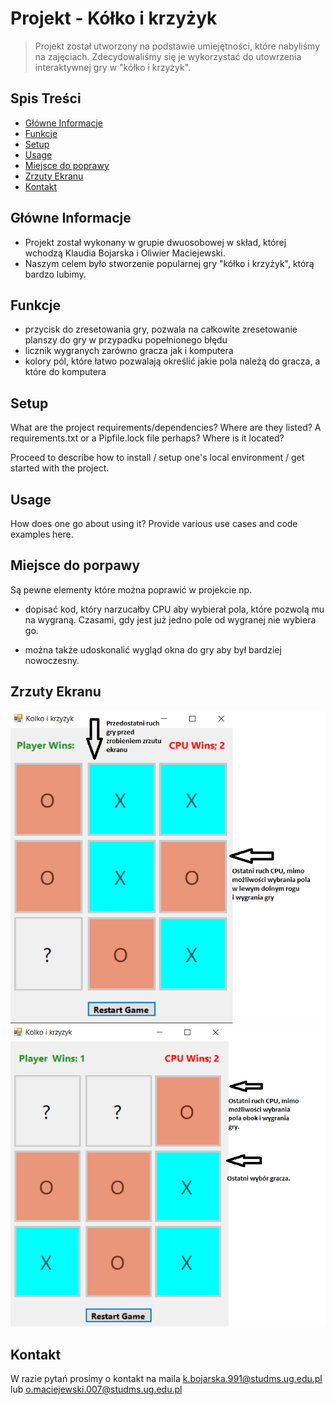 # Projekt - Kółko i krzyżyk
> Projekt został utworzony na podstawie umiejętności, które nabyliśmy na zajęciach.
Zdecydowaliśmy się je wykorzystać do utowrzenia interaktywnej gry w "kółko i krzyżyk".

## Spis Treści
* [Główne Informacje](#główne-informacje)
* [Funkcje](#funkcje)
* [Setup](#setup)
* [Usage](#usage)
* [Miejsce do poprawy](#miejsce-do-poprawy)
* [Zrzuty Ekranu](#zrzuty-ekranu)
* [Kontakt](#kontakt)
<!-- * [License](#license) -->


## Główne Informacje
- Projekt został wykonany w grupie dwuosobowej w skład, której wchodzą Klaudia Bojarska i Oliwier Maciejewski.
- Naszym celem było stworzenie popularnej gry "kółko i krzyżyk", którą bardzo lubimy.



## Funkcje
- przycisk do zresetowania gry, pozwala na całkowite zresetowanie planszy do gry w przypadku popełnionego błędu
- licznik wygranych zarówno gracza jak i komputera
- kolory pól, które łatwo pozwalają określić jakie pola należą do gracza, a które do komputera


## Setup
What are the project requirements/dependencies? Where are they listed? A requirements.txt or a Pipfile.lock file perhaps? Where is it located?

Proceed to describe how to install / setup one's local environment / get started with the project.


## Usage
How does one go about using it?
Provide various use cases and code examples here.


## Miejsce do porpawy
Są pewne elementy które można poprawić w projekcie np.

- dopisać kod, który narzucałby CPU aby wybierał pola, które pozwolą mu na wygraną.
Czasami, gdy jest już jedno pole od wygranej nie wybiera go.

- można także udoskonalić wygląd okna do gry aby był bardziej nowoczesny.


## Zrzuty Ekranu
![Zrzut ekranu 1](./zrzutekranu1.png)
![Zrzut ekranu 2](./zrzutekranu2.png)


## Kontakt
W razie pytań prosimy o kontakt na maila k.bojarska.991@studms.ug.edu.pl lub o.maciejewski.007@studms.ug.edu.pl


<!-- Optional -->
<!-- ## License -->
<!-- This project is open source and available under the [... License](). -->

<!-- You don't have to include all sections - just the one's relevant to your project -->
